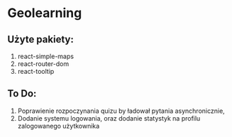 ﻿# Geolearning
## Użyte pakiety:
1) react-simple-maps
2) react-router-dom
3) react-tooltip
 
## To Do:
1) Poprawienie rozpoczynania quizu by ładował pytania asynchronicznie,
2) Dodanie systemu logowania, oraz dodanie statystyk na profilu zalogowanego użytkownika
